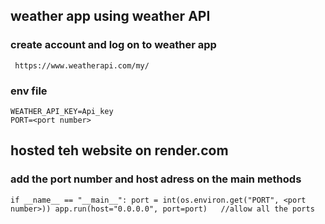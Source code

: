 ## weather app using weather API
### create account and log on to weather app
` 
https://www.weatherapi.com/my/                                                                                                                                     
`
### env file
`
WEATHER_API_KEY=Api_key                                           
PORT=<port number>
`

## hosted teh website on render.com
### add the port  number and host adress on the main methods
`if __name__ == "__main__":
    port = int(os.environ.get("PORT", <port number>))
    app.run(host="0.0.0.0", port=port)   //allow all the ports
`
